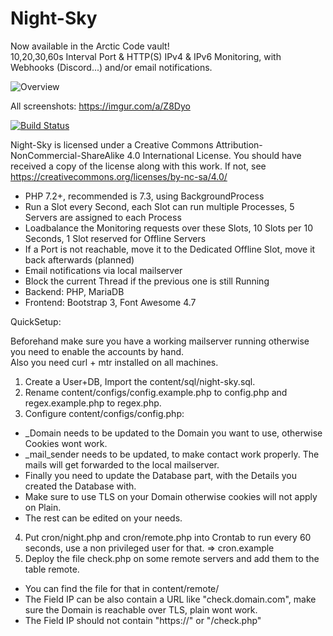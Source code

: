 # Night-Sky

Now available in the Arctic Code vault!<br />
10,20,30,60s Interval Port & HTTP(S) IPv4 & IPv6 Monitoring, with Webhooks (Discord...) and/or email notifications.

![Overview](https://i.imgur.com/3N4NWqD.png)

All screenshots: https://imgur.com/a/Z8Dyo

[![Build Status](https://travis-ci.org/Ne00n/Night-Sky.svg?branch=Release)](https://travis-ci.org/Ne00n/Night-Sky)

Night-Sky is licensed under a Creative Commons Attribution-NonCommercial-ShareAlike 4.0 International License.
You should have received a copy of the license along with this
work. If not, see https://creativecommons.org/licenses/by-nc-sa/4.0/

- PHP 7.2+, recommended is 7.3, using BackgroundProcess
- Run a Slot every Second, each Slot can run multiple Processes, 5 Servers are assigned to each Process
- Loadbalance the Monitoring requests over these Slots, 10 Slots per 10 Seconds, 1 Slot reserved for Offline Servers
- If a Port is not reachable, move it to the Dedicated Offline Slot, move it back afterwards (planned)
- Email notifications via local mailserver
- Block the current Thread if the previous one is still Running
- Backend: PHP, MariaDB
- Frontend: Bootstrap 3, Font Awesome 4.7

QuickSetup:

Beforehand make sure you have a working mailserver running otherwise you need to enable the accounts by hand.<br />
Also you need curl + mtr installed on all machines.

1. Create a User+DB, Import the content/sql/night-sky.sql.
2. Rename content/configs/config.example.php to config.php and regex.example.php to regex.php.
3. Configure content/configs/config.php:
- _Domain needs to be updated to the Domain you want to use, otherwise Cookies wont work.
- _mail_sender needs to be updated, to make contact work properly. The mails will get forwarded to the local mailserver.
- Finally you need to update the Database part, with the Details you created the Database with.
- Make sure to use TLS on your Domain otherwise cookies will not apply on Plain.
- The rest can be edited on your needs.
4. Put cron/night.php and cron/remote.php into Crontab to run every 60 seconds, use a non privileged user for that. => cron.example
5. Deploy the file check.php on some remote servers and add them to the table remote.<br />
- You can find the file for that in content/remote/<br />
- The Field IP can be also contain a URL like "check.domain.com", make sure the Domain is reachable over TLS, plain wont work.<br>
- The Field IP should not contain "https://" or "/check.php"
